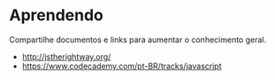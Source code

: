 # Aprendendo

Compartilhe documentos e links para aumentar o conhecimento geral.

* http://jstherightway.org/
* https://www.codecademy.com/pt-BR/tracks/javascript

